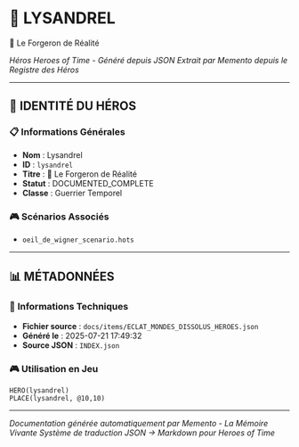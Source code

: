 # 🏹 **LYSANDREL**
🔮 Le Forgeron de Réalité

*Héros Heroes of Time - Généré depuis JSON*
*Extrait par Memento depuis le Registre des Héros*

---

## 🎯 **IDENTITÉ DU HÉROS**

### 📋 **Informations Générales**
- **Nom** : Lysandrel
- **ID** : `lysandrel`
- **Titre** : 🔮 Le Forgeron de Réalité
- **Statut** : DOCUMENTED_COMPLETE
- **Classe** : Guerrier Temporel


### 🎮 **Scénarios Associés**
- `oeil_de_wigner_scenario.hots`

---

## 📊 **MÉTADONNÉES**

### 🔧 **Informations Techniques**
- **Fichier source** : `docs/items/ECLAT_MONDES_DISSOLUS_HEROES.json`
- **Généré le** : 2025-07-21 17:49:32
- **Source JSON** : `INDEX.json`

### 🎮 **Utilisation en Jeu**
```hots
HERO(lysandrel)
PLACE(lysandrel, @10,10)
```

---

*Documentation générée automatiquement par Memento - La Mémoire Vivante*
*Système de traduction JSON → Markdown pour Heroes of Time*
